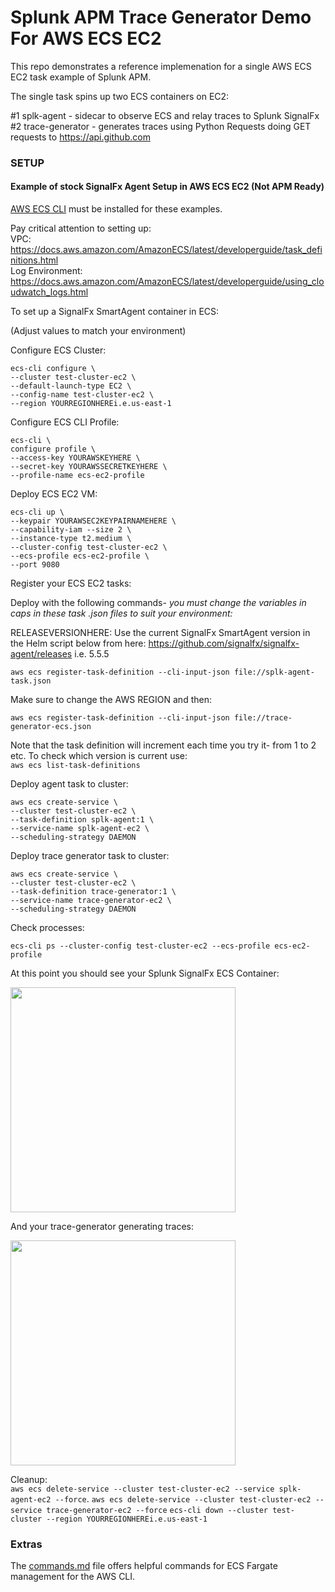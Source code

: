 # Splunk APM Trace Generator Demo For AWS ECS EC2

This repo demonstrates a reference implemenation for a single AWS ECS EC2 task example of Splunk APM.

The single task spins up two ECS containers on EC2:

#1 splk-agent - sidecar to observe ECS and relay traces to Splunk SignalFx   
#2 trace-generator - generates traces using Python Requests doing GET requests to https://api.github.com

### SETUP

#### Example of stock SignalFx Agent Setup in AWS ECS EC2 (Not APM Ready)

[AWS ECS CLI](https://docs.aws.amazon.com/AmazonECS/latest/developerguide/ECS_CLI.html) must be installed for these examples.

Pay critical attention to setting up:  
VPC: https://docs.aws.amazon.com/AmazonECS/latest/developerguide/task_definitions.html  
Log Environment: https://docs.aws.amazon.com/AmazonECS/latest/developerguide/using_cloudwatch_logs.html  

To set up a SignalFx SmartAgent container in ECS:

(Adjust values to match your environment)  

Configure ECS Cluster:  
```
ecs-cli configure \
--cluster test-cluster-ec2 \
--default-launch-type EC2 \
--config-name test-cluster-ec2 \
--region YOURREGIONHEREi.e.us-east-1
```

Configure ECS CLI Profile:  
```
ecs-cli \
configure profile \
--access-key YOURAWSKEYHERE \
--secret-key YOURAWSSECRETKEYHERE \
--profile-name ecs-ec2-profile
```

Deploy ECS EC2 VM:  
```
ecs-cli up \
--keypair YOURAWSEC2KEYPAIRNAMEHERE \
--capability-iam --size 2 \
--instance-type t2.medium \
--cluster-config test-cluster-ec2 \
--ecs-profile ecs-ec2-profile \
--port 9080
```

Register your ECS EC2 tasks:

Deploy with the following commands- *you must change the variables in caps in these task .json files to suit your environment:*

RELEASEVERSIONHERE: Use the current SignalFx SmartAgent version in the Helm script below from here: https://github.com/signalfx/signalfx-agent/releases i.e. 5.5.5

`aws ecs register-task-definition --cli-input-json file://splk-agent-task.json`

Make sure to change the AWS REGION and then:

`aws ecs register-task-definition --cli-input-json file://trace-generator-ecs.json`

Note that the task definition will increment each time you try it- from 1 to 2 etc. To check which version is current use:  
`aws ecs list-task-definitions`

Deploy agent task to cluster:

```
aws ecs create-service \
--cluster test-cluster-ec2 \
--task-definition splk-agent:1 \
--service-name splk-agent-ec2 \
--scheduling-strategy DAEMON
```

Deploy trace generator task to cluster:

```
aws ecs create-service \
--cluster test-cluster-ec2 \
--task-definition trace-generator:1 \
--service-name trace-generator-ec2 \
--scheduling-strategy DAEMON
```

Check processes:

`ecs-cli ps --cluster-config test-cluster-ec2 --ecs-profile ecs-ec2-profile`

At this point you should see your Splunk SignalFx ECS Container:

<img src="../../../../assets/ecs-metrics.png" width="360" /> 

And your trace-generator generating traces:

<img src="../../../../assets/ecs-trace-generator.png" width="360" /> 

Cleanup:  
`aws ecs delete-service --cluster test-cluster-ec2 --service splk-agent-ec2 --force`. 
`aws ecs delete-service --cluster test-cluster-ec2 --service trace-generator-ec2 --force` 
`ecs-cli down --cluster test-cluster --region YOURREGIONHEREi.e.us-east-1` 

### Extras

The [commands.md](./commands.md) file offers helpful commands for ECS Fargate management for the AWS CLI.
